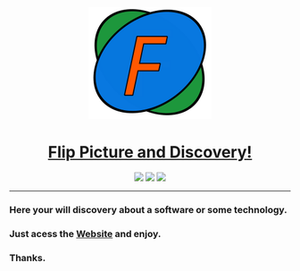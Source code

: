 <div align="center"> 
   <a href="https://artur-cavalcante.github.io/flip-picture/">
   
   <img width="220px" height="200px" src="https://github.com/Artur-Cavalcante/flip-picture/blob/migrate_to_react/public/FlipPictureLogo.svg">
   <h1 font-family: sans-serif;>Flip Picture and Discovery!</h1>

   </a>
</div>

<div align="center">
   <img src="https://img.shields.io/badge/yarn-v1.13.0-brightgreen">
   <img src="https://img.shields.io/badge/react-v16.13.0-blue">
   <img src="https://img.shields.io/badge/tailwindcss-v1.2.0-9cf">
</div>

---

### Here your will discovery about a software or some technology.
### Just acess the [Website](https://artur-cavalcante.github.io/flip-picture/) and enjoy.
### Thanks.
